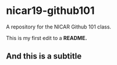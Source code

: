 # nicar19-github101
A repository for the NICAR Github 101 class.

This is my first edit to a **README.**

## And this is a subtitle
